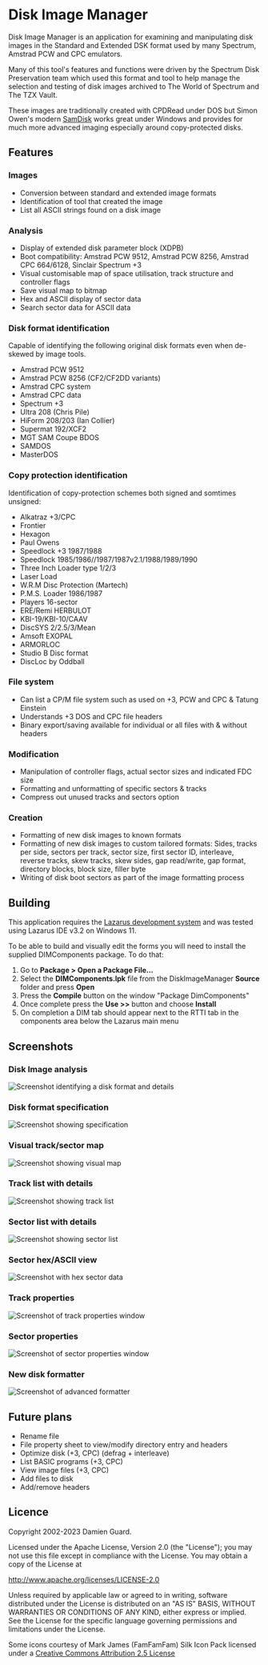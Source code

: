 # Disk Image Manager

Disk Image Manager is an application for examining and manipulating disk images in the Standard and Extended DSK format used by many Spectrum, Amstrad PCW and CPC emulators.

Many of this tool's features and functions were driven by the Spectrum Disk Preservation team which used this format and tool to help manage the selection and testing of disk images archived to The World of Spectrum and The TZX Vault.

These images are traditionally created with CPDRead under DOS but Simon Owen's modern [SamDisk](http://simonowen.com/samdisk/) works great under Windows and provides for much more advanced imaging especially around copy-protected disks.

## Features

### Images

* Conversion between standard and extended image formats
* Identification of tool that created the image
* List all ASCII strings found on a disk image

### Analysis

* Display of extended disk parameter block (XDPB)
* Boot compatibility: Amstrad PCW 9512, Amstrad PCW 8256, Amstrad CPC 664/6128, Sinclair Spectrum +3
* Visual customisable map of space utilisation, track structure and controller flags
* Save visual map to bitmap
* Hex and ASCII display of sector data
* Search sector data for ASCII data 

### Disk format identification

Capable of identifying the following original disk formats even when de-skewed by image tools.

* Amstrad PCW 9512
* Amstrad PCW 8256 (CF2/CF2DD variants)
* Amstrad CPC system
* Amstrad CPC data
* Spectrum +3
* Ultra 208 (Chris Pile)
* HiForm 208/203 (Ian Collier)
* Supermat 192/XCF2
* MGT SAM Coupe BDOS
* SAMDOS
* MasterDOS

### Copy protection identification

Identification of copy-protection schemes both signed and somtimes unsigned:

* Alkatraz +3/CPC
* Frontier
* Hexagon
* Paul Owens
* Speedlock +3 1987/1988
* Speedlock 1985/1986//1987/1987v2.1/1988/1989/1990
* Three Inch Loader type 1/2/3
* Laser Load
* W.R.M Disc Protection (Martech)
* P.M.S. Loader 1986/1987
* Players 16-sector
* ERE/Remi HERBULOT
* KBI-19/KBI-10/CAAV
* DiscSYS 2/2.5/3/Mean
* Amsoft EXOPAL
* ARMORLOC
* Studio B Disc format
* DiscLoc by Oddball

### File system

* Can list a CP/M file system such as used on +3, PCW and CPC & Tatung Einstein
* Understands +3 DOS and CPC file headers
* Binary export/saving available for individual or all files with & without headers

### Modification

* Manipulation of controller flags, actual sector sizes and indicated FDC size
* Formatting and unformatting of specific sectors & tracks
* Compress out unused tracks and sectors option 

### Creation

* Formatting of new disk images to known formats
* Formatting of new disk images to custom tailored formats: Sides, tracks per side, sectors per track, sector size, first sector ID, interleave, reverse tracks, skew tracks, skew sides, gap read/write, gap format, directory blocks, block size, filler byte
* Writing of disk boot sectors as part of the image formatting process 

## Building

This application requires the [Lazarus development system](http://www.lazarus.freepascal.org/) and was tested using Lazarus IDE v3.2 on Windows 11.

To be able to build and visually edit the forms you will need to install the supplied DIMComponents package. To do that:

1. Go to **Package > Open a Package File...**
2. Select the **DIMComponents.lpk** file from the DiskImageManager **Source** folder and press **Open**
3. Press the **Compile** button on the window "Package DimComponents" 
4. Once complete press the **Use >>** button and choose **Install**
5. On completion a DIM tab should appear next to the RTTI tab in the components area below the Lazarus main menu

## Screenshots

### Disk Image analysis
![Screenshot identifying a disk format and details](https://user-images.githubusercontent.com/118951/225836645-b26ccfed-e0f8-47ff-9ae0-404a803ae309.png)

### Disk format specification
![Screenshot showing specification](https://user-images.githubusercontent.com/118951/225836805-d8fd819b-c25d-4d35-9d5f-81cbfc47c211.png)

### Visual track/sector map
![Screenshot showing visual map](https://user-images.githubusercontent.com/118951/225836874-f8a8eb99-e4ce-4320-8412-88148b1ac05b.png)

### Track list with details
![Screenshot showing track list](https://user-images.githubusercontent.com/118951/225880528-54d417f6-27cc-41e7-88b1-c0af44923ff9.png)

### Sector list with details
![Screenshot showing sector list](https://user-images.githubusercontent.com/118951/225880787-3e223ca9-8243-47ee-afe8-a5bfe89a4561.png)

### Sector hex/ASCII view
![Screenshot with hex sector data](https://user-images.githubusercontent.com/118951/225837013-e97c4fdd-aa6c-4bff-81a4-134813175d57.png)

### Track properties
![Screenshot of track properties window](https://github.com/damieng/DiskImageManager/assets/118951/837f1945-0309-4f71-97eb-7322f4424467)

### Sector properties
![Screenshot of sector properties window](https://user-images.githubusercontent.com/118951/225837089-0b4b316e-65cb-4bec-8ba3-28b2e757a708.png)

### New disk formatter
![Screenshot of advanced formatter](https://user-images.githubusercontent.com/118951/216734979-edae81e3-bc49-44b1-80a8-fe19f41c2e13.png)

## Future plans

- Rename file
- File property sheet to view/modify directory entry and headers
- Optimize disk (+3, CPC) (defrag + interleave)
- List BASIC programs (+3, CPC)
- View image files (+3, CPC)
- Add files to disk
- Add/remove headers

## Licence

Copyright 2002-2023 Damien Guard.

Licensed under the Apache License, Version 2.0 (the "License"); you may not use this file except in compliance with the License. You may obtain a copy of the License at

http://www.apache.org/licenses/LICENSE-2.0

Unless required by applicable law or agreed to in writing, software distributed under the License is distributed on an "AS IS" BASIS, WITHOUT WARRANTIES OR CONDITIONS OF ANY KIND, either express or implied. See the License for the specific language governing permissions and limitations under the License.

Some icons courtesy of Mark James (FamFamFam) Silk Icon Pack licensed under a [Creative Commons Attribution 2.5 License](http://creativecommons.org/licenses/by/2.5/)
